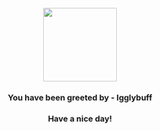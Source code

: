 <p align="center">
    <img src="https://raw.githubusercontent.com/PokeAPI/sprites/master/sprites/pokemon/174.png" width="150" height="150">
</p>
<h3 align="center">You have been greeted by - <b>Igglybuff</b></h3>
<h3 align="center">Have a nice day!</h3>

